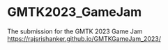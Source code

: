 # GMTK2023_GameJam
 The submission for the GMTK 2023 Game Jam
https://rajsrishanker.github.io/GMTKGameJam_2023/
